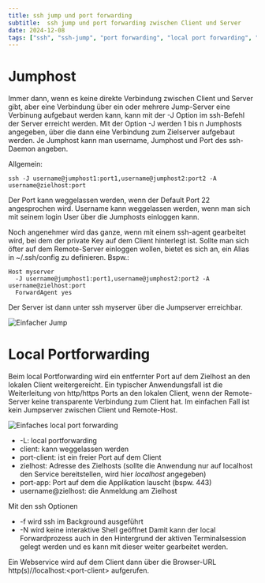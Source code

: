 ```yaml
---
title: ssh jump und port forwarding
subtitle:  ssh jump und port forwarding zwischen Client und Server
date: 2024-12-08
tags: ["ssh", "ssh-jump", "port forwarding", "local port forwarding", "remote port forwarding"]
---
```



# Jumphost


Immer dann, wenn es keine direkte Verbindung zwischen Client und Server gibt, aber eine Verbindung über ein oder mehrere Jump-Server eine Verbinung aufgebaut werden kann, kann mit der -J Option im ssh-Befehl der Server erreicht werden. Mit der Option -J werden 1 bis n Jumphosts angegeben, über die dann eine Verbindung zum Zielserver aufgebaut werden. Je Jumphost kann man username, Jumphost und Port des ssh-Daemon angeben. 

Allgemein: 

```
ssh -J username@jumphost1:port1,username@jumphost2:port2 -A username@zielhost:port
```

Der Port kann weggelassen werden, wenn der Default Port 22 angesprochen wird. 
Username kann weggelassen werden, wenn man sich mit seinem login User über die Jumphosts einloggen kann. 

Noch angenehmer wird das ganze, wenn mit einem ssh-agent gearbeitet wird, bei dem der private Key auf dem Client hinterlegt ist. Sollte man sich öfter auf dem Remote-Server einloggen wollen, bietet es sich an, ein Alias in ~/.ssh/config zu definieren. Bspw.:

```
Host myserver
  -J username@jumphost1:port1,username@jumphost2:port2 -A username@zielhost:port
  ForwardAgent yes
```

Der Server ist dann unter ssh myserver über die Jumpserver erreichbar.


![Einfacher Jump](../images/ssh-jumpserver1.png)

# Local Portforwarding

Beim local Portforwarding wird ein entfernter Port auf dem Zielhost an den lokalen Client weitergereicht. Ein typischer Anwendungsfall ist die Weiterleitung von http/https Ports an den lokalen Client, wenn der Remote-Server keine transparente Verbindung zum Client hat. Im einfachen Fall ist kein Jumpserver zwischen Client und Remote-Host. 

![Einfaches local port forwarding](../images/ssh-localportforwarding1.png)

* -L: local portforwarding
* client: kann weggelassen werden
* port-client: ist ein freier Port auf dem Client
* zielhost: Adresse des Zielhosts (sollte die Anwendung nur auf localhost den Service bereitstellen, wird hier *localhost* angegeben)
* port-app: Port auf dem die Applikation lauscht (bspw. 443) 
* username@zielhost: die Anmeldung am Zielhost

Mit den ssh Optionen
* -f wird ssh im Background ausgeführt
* -N wird keine interaktive Shell geöffnet
Damit kann der local Forwardprozess auch in den Hintergrund der aktiven Terminalsession gelegt werden und es kann mit dieser weiter gearbeitet werden.

Ein Webservice wird auf dem Client dann über die Browser-URL http(s)//localhost:\<port-client\> aufgerufen.







